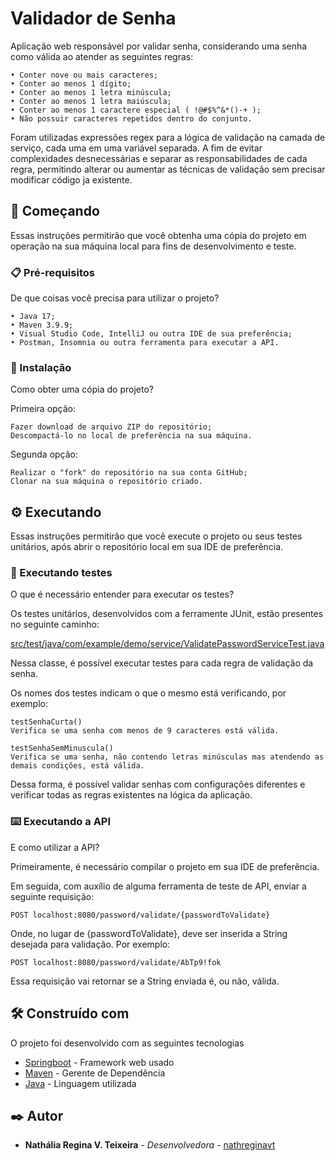 # Validador de Senha

Aplicação web responsável por validar senha, considerando uma senha como válida ao atender as seguintes regras:

```
• Conter nove ou mais caracteres;
• Conter ao menos 1 dígito;
• Conter ao menos 1 letra minúscula;
• Conter ao menos 1 letra maiúscula;
• Conter ao menos 1 caractere especial ( !@#$%^&*()-+ );
• Não possuir caracteres repetidos dentro do conjunto.
```

Foram utilizadas expressões regex para a lógica de validação na camada de serviço, cada uma em uma variável separada. 
A fim de evitar complexidades desnecessárias e separar as responsabilidades de cada regra, permitindo alterar ou aumentar as técnicas de validação sem precisar modificar código ja existente.

## 🚀 Começando

Essas instruções permitirão que você obtenha uma cópia do projeto em operação na sua máquina local para fins de desenvolvimento e teste.

### 📋 Pré-requisitos

De que coisas você precisa para utilizar o projeto?

```
• Java 17;
• Maven 3.9.9;
• Visual Studio Code, IntelliJ ou outra IDE de sua preferência;
• Postman, Insomnia ou outra ferramenta para executar a API.
```

### 🔧 Instalação

Como obter uma cópia do projeto?

Primeira opção:

```
Fazer download de arquivo ZIP do repositório;
Descompactá-lo no local de preferência na sua máquina.
```

Segunda opção:

```
Realizar o "fork" do repositório na sua conta GitHub;
Clonar na sua máquina o repositório criado.
```

## ⚙️ Executando

Essas instruções permitirão que você execute o projeto ou seus testes unitários, após abrir o repositório local em sua IDE de preferência.

### 🔩 Executando testes

O que é necessário entender para executar os testes?

Os testes unitários, desenvolvidos com a ferramente JUnit, estão presentes no seguinte caminho:

[src/test/java/com/example/demo/service/ValidatePasswordServiceTest.java](https://github.com/nathreginavt/validSenha/blob/main/src/test/java/com/example/demo/service/ValidatePasswordServiceTest.java)

Nessa classe, é possível executar testes para cada regra de validação da senha. 

Os nomes dos testes indicam o que o mesmo está verificando, por exemplo:

```
testSenhaCurta()
Verifica se uma senha com menos de 9 caracteres está válida.
```

```
testSenhaSemMinuscula()
Verifica se uma senha, não contendo letras minúsculas mas atendendo as demais condições, está válida.
```

Dessa forma, é possível validar senhas com configurações diferentes e verificar todas as regras existentes na lógica da aplicação.

### ⌨️ Executando a API

E como utilizar a API?

Primeiramente, é necessário compilar o projeto em sua IDE de preferência.

Em seguida, com auxílio de alguma ferramenta de teste de API, enviar a seguinte requisição:

```
POST localhost:8080/password/validate/{passwordToValidate}
```

Onde, no lugar de {passwordToValidate}, deve ser inserida a String desejada para validação. 
Por exemplo:

```
POST localhost:8080/password/validate/AbTp9!fok
```

Essa requisição vai retornar se a String enviada é, ou não, válida.

## 🛠️ Construído com

O projeto foi desenvolvido com as seguintes tecnologias

* [Springboot](https://spring.io/projects/spring-boot) - Framework web usado
* [Maven](https://maven.apache.org/) - Gerente de Dependência
* [Java](https://www.java.com/) - Linguagem utilizada

## ✒️ Autor

* **Nathália Regina V. Teixeira** - *Desenvolvedora* - [nathreginavt](https://github.com/nathreginavt)